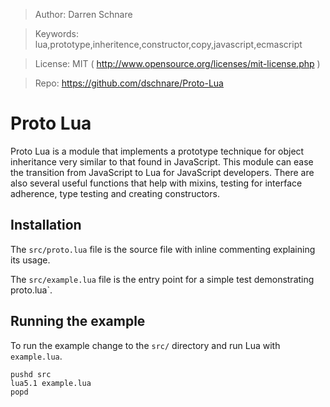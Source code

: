 >   Author: Darren Schnare

>   Keywords: lua,prototype,inheritence,constructor,copy,javascript,ecmascript

>   License: MIT ( http://www.opensource.org/licenses/mit-license.php )

>   Repo: https://github.com/dschnare/Proto-Lua


Proto Lua
====================

Proto Lua is a module that implements a prototype technique for object inheritance very similar to that found in JavaScript.
This module can ease the transition from JavaScript to Lua for JavaScript developers. There are also several useful functions
that help with mixins, testing for interface adherence, type testing and creating constructors.


Installation
--------------------

The `src/proto.lua` file is the source file with inline commenting explaining its usage.

The `src/example.lua` file is the entry point for a simple test demonstrating proto.lua`.


Running the example
--------------------

To run the example change to the `src/` directory and run Lua with `example.lua`.

    pushd src
    lua5.1 example.lua
    popd